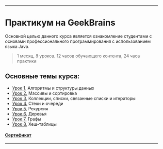 ____
# Практикум на GeekBrains
Основной целью данного курса является ознакомление студентами с основами профессионального программирования с использованием языка Java.

> 1 месяц, 8 уроков. 12 часов обучающего контента, 24 часа практики

## Основные темы курса:
* [Урок 1.](https://github.com/zurbaevi/Java-algorithms.-Interactive-course/tree/main/src/main/java/ru/geekbrains/lesson1) Алгоритмы и структуры данных
* [Урок 2.](https://github.com/zurbaevi/Java-algorithms.-Interactive-course/tree/main/src/main/java/ru/geekbrains/lesson2) Массивы и сортировка
* [Урок 3.](https://github.com/zurbaevi/Java-algorithms.-Interactive-course/tree/main/src/main/java/ru/geekbrains/lesson3) Коллекции, списки, связанные списки и итераторы
* [Урок 4.](https://github.com/zurbaevi/Java-algorithms.-Interactive-course/tree/main/src/main/java/ru/geekbrains/lesson4) Стеки и очереди
* [Урок 5.](https://github.com/zurbaevi/Java-algorithms.-Interactive-course/tree/main/src/main/java/ru/geekbrains/lesson5) Рекурсия
* [Урок 6.](https://github.com/zurbaevi/Java-algorithms.-Interactive-course/tree/main/src/main/java/ru/geekbrains/lesson6) Деревья
* [Урок 7.](https://github.com/zurbaevi/Java-algorithms.-Interactive-course/tree/main/src/main/java/ru/geekbrains/lesson7) Графы
* [Урок 8.](https://github.com/zurbaevi/Java-algorithms.-Interactive-course/tree/main/src/main/java/ru/geekbrains/lesson8) Хеш-таблицы
#### [Сертификат](https://geekbrains.ru/certificates/1008723)
____
